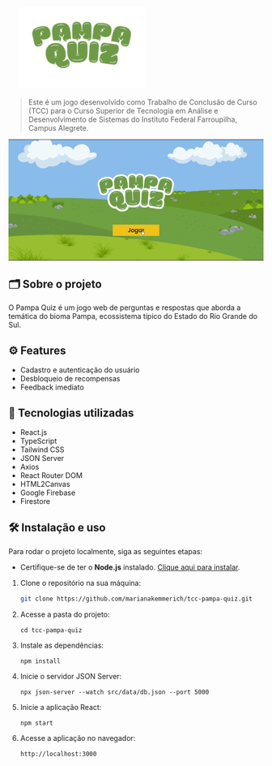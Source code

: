 # <img src="./src/assets/logo/pampa-quiz-logo.svg" alt="Logotype" style="margin-left: 20px; vertical-align: middle; width: 250px" />

> Este é um jogo desenvolvido como Trabalho de Conclusão de Curso (TCC) para o Curso Superior de Tecnologia em Análise e Desenvolvimento de Sistemas do Instituto Federal Farroupilha, Campus Alegrete.

<img src="./src/pampaquiz.gif">

## 🗂️ Sobre o projeto

O Pampa Quiz é um jogo web de perguntas e respostas que aborda a temática do bioma Pampa, ecossistema típico do Estado do Rio Grande do Sul.

## ⚙️ Features

- Cadastro e autenticação do usuário
- Desbloqueio de recompensas
- Feedback imediato

## 🔨 Tecnologias utilizadas

- React.js
- TypeScript
- Tailwind CSS
- JSON Server
- Axios
- React Router DOM
- HTML2Canvas
- Google Firebase
- Firestore

## 🛠️ Instalação e uso

Para rodar o projeto localmente, siga as seguintes etapas:

- Certifique-se de ter o **Node.js** instalado. [Clique aqui para instalar](https://nodejs.org/).

1. Clone o repositório na sua máquina:
    ```bash
    git clone https://github.com/marianakemmerich/tcc-pampa-quiz.git
    ```

2. Acesse a pasta do projeto:
    ```
    cd tcc-pampa-quiz
    ```

3. Instale as dependências:
    ```
    npm install
    ```

4. Inicie o servidor JSON Server:
    ```
    npx json-server --watch src/data/db.json --port 5000
    ```

5. Inicie a aplicação React:
    ```
    npm start
    ```

6. Acesse a aplicação no navegador:
    ```
    http://localhost:3000
    ```
